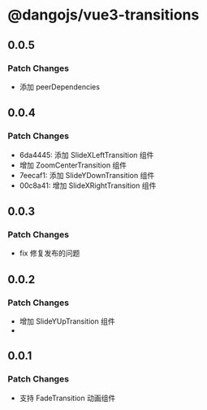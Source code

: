 # @dangojs/vue3-transitions

## 0.0.5

### Patch Changes

- 添加 peerDependencies

## 0.0.4

### Patch Changes

- 6da4445: 添加 SlideXLeftTransition 组件
- 增加 ZoomCenterTransition 组件
- 7eecaf1: 添加 SlideYDownTransition 组件
- 00c8a41: 增加 SlideXRightTransition 组件

## 0.0.3

### Patch Changes

- fix 修复发布的问题

## 0.0.2

### Patch Changes

- 增加 SlideYUpTransition 组件
-

## 0.0.1

### Patch Changes

- 支持 FadeTransition 动画组件
